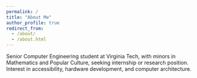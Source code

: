 ```yaml
---
permalink: /
title: "About Me"
author_profile: true
redirect_from: 
  - /about/
  - /about.html
---
```


Senior Computer Engineering student at Virginia Tech, with minors in Mathematics and Popular Culture, seeking internship or research position. Interest in accessibility, hardware development, and computer architecture.

